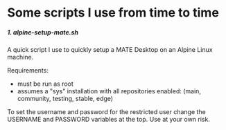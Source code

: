 # Some scripts I use from time to time

##### 1. alpine-setup-mate.sh

A quick script I use to quickly setup a MATE Desktop on an Alpine Linux machine. 

Requirements:
- must be run as root
- assumes a "sys" installation with all repositories enabled: (main, community, testing, stable, edge)

To set the username and password for the restricted user change the USERNAME and PASSWORD variables at the top.
Use at your own risk.

